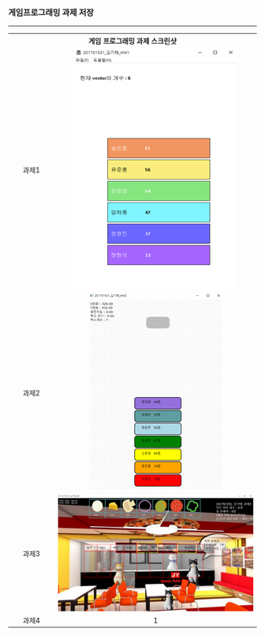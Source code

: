 <h3>게임프로그래밍 과제 저장</h3> <hr>

<table style="border:1px; text-align:center;">
  <th colspan="2"> 게임 프로그래밍 과제 스크린샷 </th>
  <tr>
    <td width="80">과제1</td>
    <td><img src="HW1\hw1.png"></td>
  </tr>
  <tr>
    <td>과제2</td>
    <td><img src="HW2\hw2.png"></td>
  </tr>
  <tr>
    <td>과제3</td>
    <td><img src="HW3\hw3.png" width="1000"></td>
  </tr>
  <tr>
    <td>과제4</td>
    <td>1</td>
  </tr>
</table>

